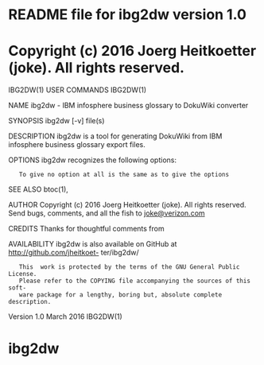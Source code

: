 # README file for ibg2dw version 1.0
# Copyright (c) 2016 Joerg Heitkoetter (joke). All rights reserved.

IBG2DW(1)                        USER COMMANDS                       IBG2DW(1)

NAME
       ibg2dw - IBM infosphere business glossary to DokuWiki converter

SYNOPSIS
       ibg2dw [-v] file(s)

DESCRIPTION
       ibg2dw  is  a tool for generating DokuWiki from IBM infosphere business
       glossary export files.

OPTIONS
       ibg2dw recognizes the following options:

       To give no option at all is the same as to give the options

SEE ALSO
       btoc(1),

AUTHOR
       Copyright (c) 2016 Joerg Heitkoetter (joke). All rights reserved.
       Send bugs, comments, and all the fish to <joke@verizon.com>

CREDITS
       Thanks for thoughtful comments from

AVAILABILITY
       ibg2dw is also  available  on  GitHub  at  http://github.com/jheitkoet-
       ter/ibg2dw/

       This  work is protected by the terms of the GNU General Public License.
       Please refer to the COPYING file accompanying the sources of this soft-
       ware package for a lengthy, boring but, absolute complete description.

Version 1.0                       March 2016                         IBG2DW(1)
# ibg2dw
